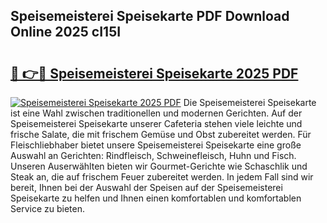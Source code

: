 ## Speisemeisterei Speisekarte PDF Download Online 2025 cI15I

# <h2><a href="http://gc7v4w.nevu.top/?p=Speisemeisterei+Speisekarte">🔗 👉🔴 Speisemeisterei Speisekarte 2025 PDF</a></h2>

[![Speisemeisterei Speisekarte 2025 PDF](https://i.imgur.com/dBaPXMq.png)](http://gc7v4w.nevu.top/?p=Speisemeisterei+Speisekarte)
Die Speisemeisterei Speisekarte ist eine Wahl zwischen traditionellen und modernen Gerichten. Auf der Speisemeisterei Speisekarte unserer Cafeteria stehen viele leichte und frische Salate, die mit frischem Gemüse und Obst zubereitet werden. Für Fleischliebhaber bietet unsere Speisemeisterei Speisekarte eine große Auswahl an Gerichten: Rindfleisch, Schweinefleisch, Huhn und Fisch. Unseren Auserwählten bieten wir Gourmet-Gerichte wie Schaschlik und Steak an, die auf frischem Feuer zubereitet werden. In jedem Fall sind wir bereit, Ihnen bei der Auswahl der Speisen auf der Speisemeisterei Speisekarte zu helfen und Ihnen einen komfortablen und komfortablen Service zu bieten.

